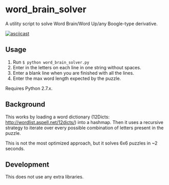 # word_brain_solver
A utility script to solve Word Brain/Word Up/any Boogle-type derivative.

[![asciicast](https://asciinema.org/a/381014.svg)](https://asciinema.org/a/381014)

## Usage
1. Run `$ python word_brain_solver.py`
2. Enter in the letters on each line in one string without spaces.
3. Enter a blank line when you are finished with all the lines.
4. Enter the max word length expected by the puzzle.

Requires Python 2.7.x.

## Background
This works by loading a word dictionary (12Dicts: http://wordlist.aspell.net/12dicts/) into a hashmap. Then it uses a recursive strategy to iterate over every possible combination of letters present in the puzzle.

This is not the most optimized approach, but it solves 6x6 puzzles in ~2 seconds.

## Development
This does not use any extra libraries.
